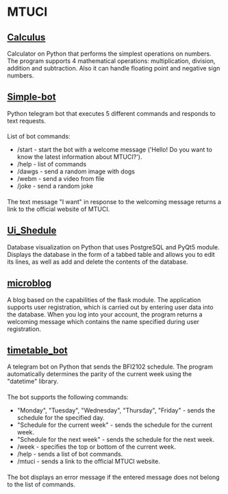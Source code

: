 # **MTUCI**

## [Calculus](https://github.com/Glazapolzet/MTUCI/tree/main/Calculus)
Calculator on Python that performs the simplest operations on numbers. The program supports 4 mathematical operations: multiplication, division, addition and subtraction. Also it can handle floating point and negative sign numbers.

## [Simple-bot](https://github.com/Glazapolzet/MTUCI/tree/main/Simple-bot)
Python telegram bot that executes 5 different commands and responds to text requests.
####
List of bot commands:
- /start - start the bot with a welcome message ('Hello! Do you want to know the latest information about MTUCI?').
- /help - list of commands
- /dawgs - send a random image with dogs
- /webm - send a video from file
- /joke - send a random joke
####
The text message "I want" in response to the welcoming message returns a link to the official website of MTUCI. 

## [Ui_Shedule](https://github.com/Glazapolzet/MTUCI/tree/main/Ui_Shedule)
Database visualization on Python that uses PostgreSQL and PyQt5 module. Displays the database in the form of a tabbed table and allows you to edit its lines, as well as add and delete the contents of the database. 


## [microblog](https://github.com/Glazapolzet/MTUCI/tree/main/microblog)
A blog based on the capabilities of the flask module. The application supports user registration, which is carried out by entering user data into the database. When you log into your account, the program returns a welcoming message which contains the name specified during user registration. 

## [timetable_bot](https://github.com/Glazapolzet/MTUCI/tree/main/timetable_bot)
A telegram bot on Python that sends the BFI2102 schedule. The program automatically determines the parity of the current week using the "datetime" library.
####
The bot supports the following commands:
- "Monday", "Tuesday", "Wednesday", "Thursday", "Friday" - sends the schedule for the specified day.
- "Schedule for the current week" - sends the schedule for the current week.
- "Schedule for the next week" - sends the schedule for the next week.
- /week - specifies the top or bottom of the current week.
- /help - sends a list of bot commands.
- /mtuci - sends a link to the official MTUCI website.
####
The bot displays an error message if the entered message does not belong to the list of commands. 
